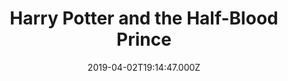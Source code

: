 ---
title: "Harry Potter and the Half-Blood Prince"
year: 2009
date: 2019-04-02T19:14:47.000Z
permalink: /almanac/movies/2019-04-02-harry-potter-and-the-half-blood-prince/index.html
rating: 3
---